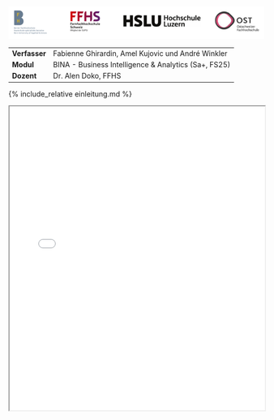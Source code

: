 
![FH Logos](images/FH_Logos.png)



| | |
| --- | --- |
| **Verfasser** | Fabienne Ghirardin, Amel Kujovic und André Winkler |
| **Modul** | BINA - Business Intelligence & Analytics (Sa+, FS25) |
| **Dozent** | Dr. Alen Doko, FFHS |


{% include_relative einleitung.md %}


<iframe src="sunhours_per_month.html" width="100%" height="600"></iframe>
